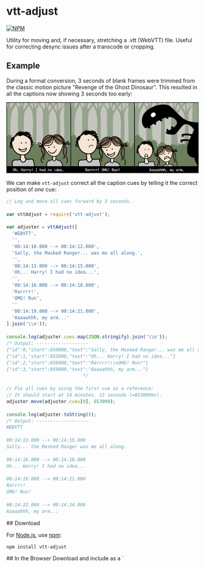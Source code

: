 # vtt-adjust

[![NPM](https://nodei.co/npm/vtt-adjust.png)](https://nodei.co/npm/vtt-adjust/)

Utility for moving and, if necessary, stretching a .vtt (WebVTT) file.  Useful for correcting desync issues after a transcode or cropping.

## Example

During a format conversion, 3 seconds of blank frames were trimmed from the classic motion picture "Revenge of the Ghost Dinosaur".  This resulted in all the captions now showing 3 seconds too early:

![Illustration of the Problem](the-problem.png?raw=true "Illustration of the Problem")

We can make `vtt-adjust` correct all the caption cues by telling it the correct position of *one* cue:

```javascript
// Log and move all cues forward by 3 seconds.

var vttAdjust = require('vtt-adjust');

var adjuster = vttAdjust([
  'WEBVTT',
  '',
  '00:14:10.000 --> 00:14:12.000',
  'Sally, the Masked Ranger... was me all along.',
  '',
  '00:14:13.000 --> 00:14:15.000',
  'Oh... Harry! I had no idea...',
  '',
  '00:14:16.000 --> 00:14:18.000',
  'Rarrrr!',
  'OMG! Run',
  ''
  '00:14:19.000 --> 00:14:21.000',
  'Aaaaahhh, my arm...'
].join('\\n'));

console.log(adjuster.cues.map(JSON.stringify).join('\\n'));
/* Output: -------------------
{"id":0,"start":850000,"text":"Sally, the Masked Ranger... was me all along."}
{"id":1,"start":853000,"text":"Oh... Harry! I had no idea..."}
{"id":2,"start":856000,"text":"Rarrrr!\\nOMG! Run!"}
{"id":3,"start":859000,"text":"Aaaaahhh, my arm..."}
                            */

// Fix all cues by using the first cue as a reference:
// It should start at 14 minutes, 13 seconds (=853000ms).
adjuster.move(adjuster.cues[0], 853000);

console.log(adjuster.toString());
/* Output: -------------------
WEBVTT

00:14:13.000 --> 00:14:15.000
Sally... the Masked Ranger was me all along.

00:14:16.000 --> 00:14:18.000
Oh... Harry! I had no idea...

00:14:19.000 --> 00:14:21.000
Rarrrr!
OMG! Run!

00:14:22.000 --> 00:14:24.000
Aaaaahhh, my arm...
```

<a name="download" />
## Download

For [Node.js](http://nodejs.org/), use [npm](http://npmjs.org/):

    npm install vtt-adjust

<a name="browser" />
## In the Browser
Download and include as a `<script>`.  The module will be available as
the global object `window.vttAdjust`, similarly to if you'd written
`var vttAdjust = require('vtt-adjust');` in Node.js.

__Development:__ [vtt-adjust.js](https://github.com/deestan/vtt-adjust/raw/master/build/vtt-adjust.js) - 7Kb Uncompressed

__Production:__ [vtt-adjust.min.js](https://github.com/deestan/vtt-adjust/raw/master/build/vtt-adjust.min.js) - 4Kb Minified

__Example__

```html
<script src="vtt-adjust.js"></script>

<textarea style="width: 300px; height: 500px" id="vtt">WEBVTT

00:00:01.000 --> 00:00:02.000
Herp derp?

00:00:20.000 --> 00:00:21.300
Niort!</textarea>

<br/><button onclick="moveClicked();void(0);">Move cues 1 second forward</button>

<script>
function moveClicked() {
  var vttEl = document.getElementById('vtt');
  var adjuster = vttAdjust(vttEl.value);
  var referenceCue = adjuster.cues[0];
  adjuster.move(referenceCue, referenceCue.start + 1000);
  var output = adjuster.toString();
  vttEl.value = output;
}
</script>
```

## Documentation

### Constructor

[vttAdjust](#vttAdjust)

<a name="vttAdjust" />
### vttAdjust (vtt)

Returns an adjuster object, with the following properties:

* [cues](#cues)
* [move](#move)
* [moveAndScale](#moveAndScale)
* [toString](#toString)

__Arguments__

* vtt - `string` containing the entire source .vtt file.

__Example__
```javascript
var vttAdjust = require('vtt-adjust');
var vtt = require('fs').readFileSync('captions.vtt').toString();
var adjuster = vttAdjust(vtt);
```

<a name="cues" />
### adjuster.cues

Property containing an array of all cues found in .vtt file.  Array elements are of the form `{ id: <opaque identifier>, start: <start time in milliseconds>, text: <text found in cue> }`.

The `id`s of these cues are used as references when calling the `move` and `moveAndScale` functions.

__Example__

```javascript
console.log(adjuster.cues);
//> [ { id: 0, start: 10000, text: 'bim\\nbum' },
//>   { id: 1, start: 20000, text: 'bam\\nbom' },
//>   { id: 2, start: 30000, text: 'weh' } ]
```

<a name="move" />
### move(refCueId, newStart)

Move the reference cue to the new starting position, and all other cues by a correspinding amount.

Mathematically, each cue's position is mapped by a function `f(t) = t + c`,
where `c` is the difference between the reference cue's new and
original positions.

__Arguments__

* refCueId - the `id` value from one element in `adjuster.cues`.
* newStart - `integer`, the reference cue's desired start time in milliseconds.

__Example__

```javascript
// The first cue should begin at 31 seconds.
var cue = adjuster.cues[0];
adjuster.move(cue.id, 31000);
```

<a name="moveAndScale" />
### moveAndScale(refCueId1, newStart1, refCueId2, newStart2)

Move and scale all cues equally, such that refCue1 and refCue2 end up in their new positions.

If the video file has a subtly changed framerate, the cues will drift slowly out of sync during the video, which is not a problem that can be corrected with just moving all cues by a fixed amount.  For this problem, you can stretch or shrink the timeline to fit by giving two reference cues.  The further apart in the video the cues are, the more precise the result will be.

Mathematically, each cue's position is mapped by a function `f(t) = t * a + c`
where `c` and `a` are calculated such that the two reference cues end up in the
desired positions.

Both start and end positions are affected individually by the scaling, so if the cues end up closer together, they are also shorter.

__Arguments__

* refCueId1 - the `id` value from one element in `adjuster.cues`.
* newStart1 - `integer`, the first reference cue's desired start time in milliseconds.
* refCueId2 - the `id` value from one element in `adjuster.cues`.  Must not be the same as refCueId1.
* newStart2 - `integer`, the second reference cue's desired start time in milliseconds.

__Example__

```javascript
// The first cue should begin at 4 seconds, and the 42nd and
// last cue should begin at 14 minutes 15 seconds.
var cue1 = adjuster.cues[0];
var cueZ = adjuster.cues[42];
adjuster.move(cue1, 4 * 1000, cueZ, 14 * 60000 + 15 * 1000);
```

<a name="toString" />
### toString()

Return a string representation of the (possibly) adjusted .vtt file.

__Example__

```javascript
var vtt = adjuster.toString();
require('fs').writeFileSync("adjustedCaptions.vtt", vtt);
```

## Notes

In the event that a `move()` or `moveAndScale()` calls throw an error,
the adjuster object will remain in the state it was before the call.
